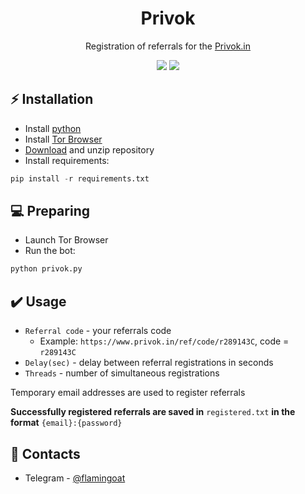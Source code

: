 <h1 align="center">Privok</h1>

<p align="center">Registration of referrals for the <a href="https://www.privok.in/">Privok.in</a></p>
<p align="center">
<img src="https://img.shields.io/badge/python-3670A0?style=for-the-badge&logo=python&logoColor=ffdd54">
<img src="https://img.shields.io/badge/Tor-7D4698?style=for-the-badge&logo=Tor-Browser&logoColor=white">
</p>

## ⚡ Installation
+ Install [python](https://www.google.com/search?client=opera&q=how+install+python)
+ Install [Tor Browser](https://www.torproject.org/download/)
+ [Download](https://sites.northwestern.edu/researchcomputing/resources/downloading-from-github) and unzip repository
+ Install requirements:
```python
pip install -r requirements.txt
```

## 💻 Preparing
+ Launch Tor Browser
+ Run the bot:
```python
python privok.py
```

## ✔️ Usage
+ ```Referral code``` - your referrals code
  + Example: ```https://www.privok.in/ref/code/r289143C```, code = ```r289143C```
+ ```Delay(sec)``` - delay between referral registrations in seconds
+ ```Threads``` - number of simultaneous registrations

Temporary email addresses are used to register referrals

**Successfully registered referrals are saved in** ```registered.txt``` **in the format** ```{email}:{password}```

## 📧 Contacts
+ Telegram - [@flamingoat](https://t.me/flamingoat)
